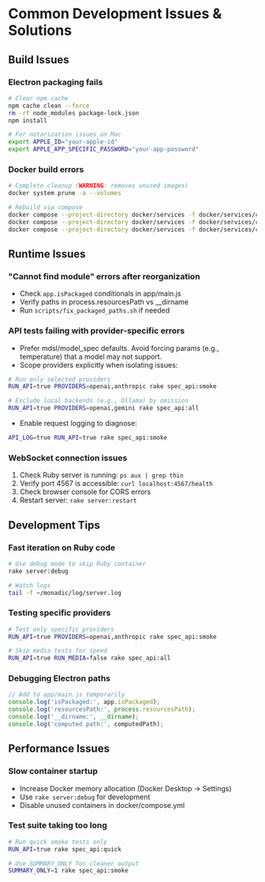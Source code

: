 # Common Development Issues & Solutions

## Build Issues

### Electron packaging fails
```bash
# Clear npm cache
npm cache clean --force
rm -rf node_modules package-lock.json
npm install

# For notarization issues on Mac
export APPLE_ID="your-apple-id"
export APPLE_APP_SPECIFIC_PASSWORD="your-app-password"
```

### Docker build errors
```bash
# Complete cleanup (WARNING: removes unused images)
docker system prune -a --volumes

# Rebuild via compose
docker compose --project-directory docker/services -f docker/services/compose.yml down
docker compose --project-directory docker/services -f docker/services/compose.yml build --no-cache
docker compose --project-directory docker/services -f docker/services/compose.yml up -d
```

## Runtime Issues

### "Cannot find module" errors after reorganization
- Check `app.isPackaged` conditionals in app/main.js
- Verify paths in process.resourcesPath vs __dirname
- Run `scripts/fix_packaged_paths.sh` if needed

### API tests failing with provider-specific errors
- Prefer mdsl/model_spec defaults. Avoid forcing params (e.g., temperature) that a model may not support.
- Scope providers explicitly when isolating issues:
```bash
# Run only selected providers
RUN_API=true PROVIDERS=openai,anthropic rake spec_api:smoke

# Exclude local backends (e.g., Ollama) by omission
RUN_API=true PROVIDERS=openai,gemini rake spec_api:all
```
- Enable request logging to diagnose:
```bash
API_LOG=true RUN_API=true rake spec_api:smoke
```

### WebSocket connection issues
1. Check Ruby server is running: `ps aux | grep thin`
2. Verify port 4567 is accessible: `curl localhost:4567/health`
3. Check browser console for CORS errors
4. Restart server: `rake server:restart`

## Development Tips

### Fast iteration on Ruby code
```bash
# Use debug mode to skip Ruby container
rake server:debug

# Watch logs
tail -f ~/monadic/log/server.log
```

### Testing specific providers
```bash
# Test only specific providers
RUN_API=true PROVIDERS=openai,anthropic rake spec_api:smoke

# Skip media tests for speed
RUN_API=true RUN_MEDIA=false rake spec_api:all
```

### Debugging Electron paths
```javascript
// Add to app/main.js temporarily
console.log('isPackaged:', app.isPackaged);
console.log('resourcesPath:', process.resourcesPath);
console.log('__dirname:', __dirname);
console.log('computed path:', computedPath);
```

## Performance Issues

### Slow container startup
- Increase Docker memory allocation (Docker Desktop → Settings)
- Use `rake server:debug` for development
- Disable unused containers in docker/compose.yml

### Test suite taking too long
```bash
# Run quick smoke tests only
RUN_API=true rake spec_api:quick

# Use SUMMARY_ONLY for cleaner output
SUMMARY_ONLY=1 rake spec_api:smoke
```
